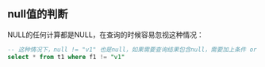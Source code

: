 ## null值的判断
NULL的任何计算都是NULL，在查询的时候容易忽视这种情况：
```sql
-- 这种情况下，null != "v1" 也是null，如果需要查询结果包含null，需要加上条件 or f1 is null
select * from t1 where f1 != "v1"
```